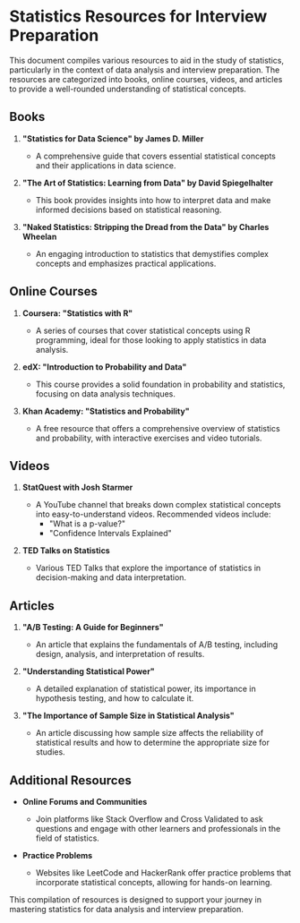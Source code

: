 # Statistics Resources for Interview Preparation

This document compiles various resources to aid in the study of statistics, particularly in the context of data analysis and interview preparation. The resources are categorized into books, online courses, videos, and articles to provide a well-rounded understanding of statistical concepts.

## Books

1. **"Statistics for Data Science" by James D. Miller**
   - A comprehensive guide that covers essential statistical concepts and their applications in data science.

2. **"The Art of Statistics: Learning from Data" by David Spiegelhalter**
   - This book provides insights into how to interpret data and make informed decisions based on statistical reasoning.

3. **"Naked Statistics: Stripping the Dread from the Data" by Charles Wheelan**
   - An engaging introduction to statistics that demystifies complex concepts and emphasizes practical applications.

## Online Courses

1. **Coursera: "Statistics with R"**
   - A series of courses that cover statistical concepts using R programming, ideal for those looking to apply statistics in data analysis.

2. **edX: "Introduction to Probability and Data"**
   - This course provides a solid foundation in probability and statistics, focusing on data analysis techniques.

3. **Khan Academy: "Statistics and Probability"**
   - A free resource that offers a comprehensive overview of statistics and probability, with interactive exercises and video tutorials.

## Videos

1. **StatQuest with Josh Starmer**
   - A YouTube channel that breaks down complex statistical concepts into easy-to-understand videos. Recommended videos include:
     - "What is a p-value?"
     - "Confidence Intervals Explained"

2. **TED Talks on Statistics**
   - Various TED Talks that explore the importance of statistics in decision-making and data interpretation.

## Articles

1. **"A/B Testing: A Guide for Beginners"**
   - An article that explains the fundamentals of A/B testing, including design, analysis, and interpretation of results.

2. **"Understanding Statistical Power"**
   - A detailed explanation of statistical power, its importance in hypothesis testing, and how to calculate it.

3. **"The Importance of Sample Size in Statistical Analysis"**
   - An article discussing how sample size affects the reliability of statistical results and how to determine the appropriate size for studies.

## Additional Resources

- **Online Forums and Communities**
  - Join platforms like Stack Overflow and Cross Validated to ask questions and engage with other learners and professionals in the field of statistics.

- **Practice Problems**
  - Websites like LeetCode and HackerRank offer practice problems that incorporate statistical concepts, allowing for hands-on learning.

This compilation of resources is designed to support your journey in mastering statistics for data analysis and interview preparation.